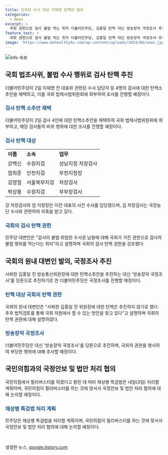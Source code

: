```yaml
---
title: 민주당 수사 대상 이재명 탄핵안 발의
categories:
  - News
excerpt: >
  국회 권한으로 검사 불법 막는 취지 더불어민주당, 김홍일 탄핵 대신 방송장악 국정조사 추진. 이재명 전 대표 수사 담당 검사들 탄핵소추안 채택 후 발의. 국회법을 재검토하고 입법조사처 유권해석을 면밀히 검토해 국회 권한 행사 방안 모색 예정. 대검찰청, 민주당 탄핵 추진에 대해 사법방해를 비판하며 논란됨. 윤대변인은 채상병 특검법은 내일 처리할 계획. 국민의힘 필리버스터에 맞서서 채상병 특검법 처리할 예정 제안.
feature_text: >
  국회 권한으로 검사 불법 막는 취지 더불어민주당, 김홍일 탄핵 대신 방송장악 국정조사 추진. 이재명 전 대표 수사 담당 검사들 탄핵소추안 채택 후 발의. 국회법을 재검토하고 입법조사처 유권해석을 면밀히 검토해 국회 권한 행사 방안 모색 예정. 대검찰청, 민주당 탄핵 추진에 대해 사법방해를 비판하며 논란됨. 윤대변인은 채상병 특검법은 내일 처리할 계획. 국민의힘 필리버스터에 맞서서 채상병 특검법 처리할 예정 제안.
image: 'https://www.behealthy4u.com/wp-content/uploads/2024/06/news.jpg'
---
```


<p><img src="https://www.behealthy4u.com/wp-content/uploads/2024/06/news.jpg" alt="info 속보" /></p>

<h2 data-ke-size="size26">국회 법조사위, 불법 수사 행위로 검사 탄핵 추진</h2>

<p data-ke-size="size16">더불어민주당이 2일 이재명 전 대표와 관련된 수사 담당자 등 4명의 검사에 대한 탄핵소추안을 채택하고, 이를 국회 법제사법위원회에 회부하여 조사를 진행할 예정이다.</p>

<h3><span style="color: #1a5490;">검사 탄핵 소추안 채택</span></h3>

<p data-ke-size="size16">더불어민주당이 2일 검사 4인에 대한 탄핵소추안을 채택하여 국회 법제사법위원회에 회부하고, 해당 검사들의 비위 행위에 대한 조사를 진행할 예정이다.</p>

<h3><span style="color: #1a5490;">검사 탄핵 대상</span></h3>

<table>
    <tr>
        <td><b>이름</b></td>
        <td><b>소속</b></td>
        <td><b>업무</b></td>
    </tr>
    <tr>
        <td>강백신</td>
        <td>수원지검</td>
        <td>성남지청 차장검사</td>
    </tr>
    <tr>
        <td>엄희준</td>
        <td>인천지검</td>
        <td>부천지청장</td>
    </tr>
    <tr>
        <td>김영철</td>
        <td>서울북부지검</td>
        <td>차장검사</td>
    </tr>
    <tr>
        <td>박상용</td>
        <td>수원지검</td>
        <td>부부장검사</td>
    </tr>
</table>

<p data-ke-size="size16">강 차장검사와 엄 지청장은 이전 대표의 사건 수사를 담당했으며, 김 차장검사는 국정농단 수사와 관련하여 의혹을 받고 있다.</p>

<h3><span style="color: #1a5490;">국회의 검사 탄핵 권한</span></h3>

<p data-ke-size="size16">민주당 대변인은 "검사의 불법·위법한 수사권 남용에 대해 국회가 가진 권한으로 검사의 불법 행위를 막는다는 취지"라고 설명하며 국회의 검사 탄핵 권한을 강조했다.</p>

<h2 data-ke-size="size26">국회의 원내 대변인 발의, 국정조사 추진</h2>

<p data-ke-size="size16">사퇴한 김홍일 전 방송통신위원장에 대한 탄핵소추안을 추진하는 대신 '방송장악 국정조사'를 당론으로 추진하기로 한 더불어민주당은 국정조사를 진행할 예정이다.</p>

<h3><span style="color: #1a5490;">탄핵 대상 국회의 탄핵 권한</span></h3>

<p data-ke-size="size16">국회의 원내 대변인은 "사퇴한 김홍일 전 위원장에 대한 탄핵은 추진하지 않기로 했다. 추후 법적검토를 통해 국회 차원에서 할 수 있는 방안을 찾고 있다"고 설명하며 국회의 탄핵 권한에 대해 설명하였다.</p>

<h3><span style="color: #1a5490;">방송장악 국정조사</span></h3>

<p data-ke-size="size16">더불어민주당은 대신 '방송장악 국정조사'를 당론으로 추진하며, 국회의 권한을 행사하여 부당한 행위에 대해 조사할 예정이다.</p>

<h2 data-ke-size="size26">국민의힘과의 국정안보 및 법안 처리 협의</h2>

<p data-ke-size="size16">국민의힘에서 필리버스터를 하겠다고 밝힌 데 따라 채상병 특검법은 내일(3일) 처리할 계획이며, 국민의힘이 필리버스터를 하는 것에 맞서서 국정안보 및 법안 처리 협의에 대해 논의할 예정이다.</p>

<h3><span style="color: #1a5490;">채상병 특검법 처리 계획</span></h3>

<p data-ke-size="size16">민주당은 채상병 특검법을 처리할 계획이며, 국민의힘이 필리버스터를 하는 것에 맞서서 국정안보 및 법안 처리 협의에 대해 논의할 예정이다.</p>

<p data-ke-size="size16">&nbsp;</p>
생생한 뉴스, <a href="https://qoogle.tistory.com" rel="dofollow">qoogle.tistory.com</a>



